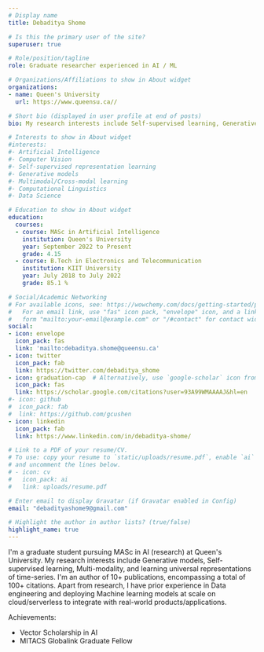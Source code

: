 ```yaml
---
# Display name
title: Debaditya Shome

# Is this the primary user of the site?
superuser: true

# Role/position/tagline
role: Graduate researcher experienced in AI / ML

# Organizations/Affiliations to show in About widget
organizations:
- name: Queen's University
  url: https://www.queensu.ca//

# Short bio (displayed in user profile at end of posts)
bio: My research interests include Self-supervised learning, Generative learning, Computer Vision and it's interplay with different modalities of data such as natural language and audio.

# Interests to show in About widget
#interests:
#- Artificial Intelligence
#- Computer Vision
#- Self-supervised representation learning
#- Generative models
#- Multimodal/Cross-modal learning
#- Computational Linguistics
#- Data Science

# Education to show in About widget
education:
  courses:
  - course: MASc in Artificial Intelligence
    institution: Queen's University
    year: September 2022 to Present
    grade: 4.15
  - course: B.Tech in Electronics and Telecommunication
    institution: KIIT University
    year: July 2018 to July 2022
    grade: 85.1 %

# Social/Academic Networking
# For available icons, see: https://wowchemy.com/docs/getting-started/page-builder/#icons
#   For an email link, use "fas" icon pack, "envelope" icon, and a link in the
#   form "mailto:your-email@example.com" or "/#contact" for contact widget.
social:
- icon: envelope
  icon_pack: fas
  link: 'mailto:debaditya.shome@queensu.ca'
- icon: twitter
  icon_pack: fab
  link: https://twitter.com/debaditya_shome
- icon: graduation-cap  # Alternatively, use `google-scholar` icon from `ai` icon pack
  icon_pack: fas
  link: https://scholar.google.com/citations?user=93A99WMAAAAJ&hl=en
#- icon: github
#  icon_pack: fab
#  link: https://github.com/gcushen
- icon: linkedin
  icon_pack: fab
  link: https://www.linkedin.com/in/debaditya-shome/

# Link to a PDF of your resume/CV.
# To use: copy your resume to `static/uploads/resume.pdf`, enable `ai` icons in `params.toml`, 
# and uncomment the lines below.
# - icon: cv
#   icon_pack: ai
#   link: uploads/resume.pdf

# Enter email to display Gravatar (if Gravatar enabled in Config)
email: "debadityashome9@gmail.com"

# Highlight the author in author lists? (true/false)
highlight_name: true
---
```


I'm a graduate student pursuing MASc in AI (research) at Queen's University. My research interests include Generative models, Self-supervised learning, Multi-modality, and learning universal representations of time-series. I'm an author of 10+ publications, encompassing a total of 100+ citations. Apart from research, I have prior experience in Data engineering and deploying Machine learning models at scale on cloud/serverless to integrate with real-world products/applications. 

Achievements:

- Vector Scholarship in AI
- MITACS Globalink Graduate Fellow
